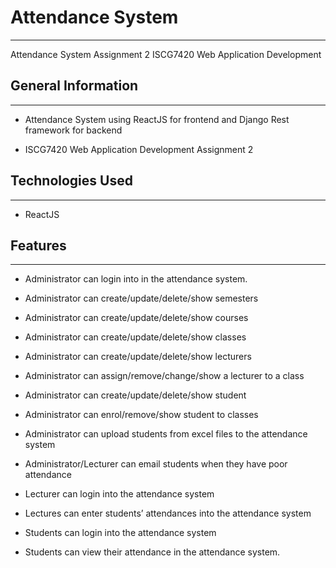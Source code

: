 <h1>Attendance System</h1>
<hr><p>Attendance System Assignment 2 ISCG7420 Web Application Development</p><h2>General Information</h2>
<hr><ul>
<li>Attendance System using ReactJS for frontend and Django Rest framework for backend</li>
</ul><ul>
<li>ISCG7420 Web Application Development Assignment 2</li>
</ul><h2>Technologies Used</h2>
<hr><ul>
<li>ReactJS</li>
</ul><h2>Features</h2>
<hr><ul>
<li>Administrator can login into in the attendance system.</li>
</ul><ul>
<li>Administrator can create/update/delete/show semesters</li>
</ul><ul>
<li>Administrator can create/update/delete/show courses</li>
</ul><ul>
<li>Administrator can create/update/delete/show classes</li>
</ul><ul>
<li>Administrator can create/update/delete/show lecturers</li>
</ul><ul>
<li>Administrator can assign/remove/change/show a lecturer to a class</li>
</ul><ul>
<li>Administrator can create/update/delete/show student</li>
</ul><ul>
<li>Administrator can enrol/remove/show student to classes</li>
</ul><ul>
<li>Administrator can upload students from excel files to the attendance system</li>
</ul><ul>
<li>Administrator/Lecturer can email students when they have poor attendance</li>
</ul><ul>
<li>Lecturer can login into the attendance system</li>
</ul><ul>
<li>Lectures can enter students’ attendances into the attendance system</li>
</ul><ul>
<li>Students can login into the attendance system</li>
</ul><ul>
<li>Students can view their attendance in the attendance system. </li>
</ul>
